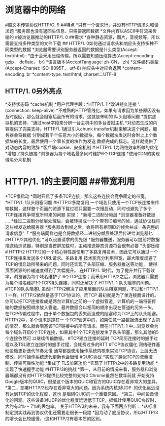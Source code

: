 # 浏览器中的网络

#超文本传输协议HTTP/O. 9
##特点
*只有一个请求行，并没有HTTP请求头和请求题
*服务器也没有返回头信息，只需要返回数据
*文件内容以ASCII字符流来传输的
#被浏览器推动的HTTP/1. 0
##需求
*各种静态资源，图片，音视频等，所以需要支持多种类型的文件下载 ## HTTP/1. 0如何通过请求头和响应头支持多种不同类型的数据
*浏览器需要识别服务器返回的数据是什么类型(Accept: text/html)-
*由于会釆用压缩传输，所以需要知道压缩算法(Accept-encoding: gzip， deflate， br)
*语言版本(AcceptTanguage: zh-CN， zh)
*文件编码类型(Accept-Charset: ISO-8895T， utf-8) 响应头中对应会返回
*content-encoding: br
*content-type: text/html; charset二UTF-8
## HTTP/1. 0另外亮点
*支持状态码
*cache机制
*用户代理字段	:
*HTTP/1. 1
*改进持久连接 ‘.(connection: keep-alive)
*不成熟的HTTP管线化，如果有请求因为某些原因没有及时返回，那么就会阻塞后面所有的请求，这就是朱明的 队头阻塞问题
*提供虚拟机的支持，"通过host字段来分辨一台主机中的多台虚拟主机
*对动态生成的内容提供了完美支持，HTTP/1. 1通过引入chunk transfer机制来解决这个问题，服务器会将数据 分割成若千个任意大小的数据块，每个数据块发送时会附上上个数据块的长度，最后使用一个零长度的块作为发送 数据完成的标志。这样就提供了对动态内容的致辞
*客戶端cookie、安全机制 # HTTP/1. 1为网络效率所做的优化
*增加了持久链接
*浏览器为每个域名最多同时维护6个TCP连接
*使用CDN的实现域名分片机制
# HTTP/1. 1的主要问题 ##带宽利用
*TCP慢启动
*同时开启了多条TCP连接，那么这些连接会竞争固定的带宽。
*HTTP/1. 1队头阻塞问题
#HTTP/2多路复用
一个域名只使用一个TCP长连接来传输数据，这样整个页面的资源下载过程只需要一次慢启动，同时也避免了多个
TCP连接竞争带宽所带来的问题
实现：
*新增二进制分帧层
*浏览器准备好数据	....
*经过二进制分帧层处理后，会被转换成一个个带有ID编号的帧，通过协议栈将这些帧发送给服务器
*服务器收到帧之后，会将所有相同ID的帧合并成一条完整的请求信息"「
*服务端同样也是会将数据经二进制分帧层处理后传递给浏览器匕
#HTTP/2其他优化
*可以设置请求的优先级
*服务器推送，服务器可以提前将数据推送给浏览器，特别是当首屏加载时，主动推送静态资源将会很有必要
*头部压缩 # HTTP/2
HTTP/2的一个核心特性是使用了多路复用技术，因此它可以通过一个TCP连接来发送多个URL请求。多路复用 技术能充分利用带宽，最大限度规避了 TCP的慢启动所带来的问题，同时还实现了头部压缩、服务器推送等功能， 使得页面资源的传输速度得到了大幅提升。:在HTTP/1. 1时代，为了提升并行下载效率，浏览器为每个域名维护了 6个TCP连接；而釆用HTTP/2之后，浏览器只需要为每个域名维护1个TCP持久连接，同时还解决了 HTTP/1. 1 队头阻塞的问题。
#TCP的队头阻塞L
虽然HTTP/2解决了应用层面的队头阻塞问题，不过和HTTP/1. 1 一样，HTTP/2依然是基于TCP协议的，而TCP 最初就是为了单连接而设计的。你可以把TCP连接看成是两台计算机之前的一个虚拟管道，计算机的一端将要传 输的数据按照顺序放入管道，最终数据会以相同的顺序出现在管道的另外一头。
在TCP传输过程中，由于单个数据包的丢失而造成的阻塞称为TCP上的队头阻塞。HTTP/2中，多个请求是跑在一 个TCP管道中的，如果任意一路数据流出现了丢包的情况，那么就会阻塞该TCP链接中的所有请求。而在HTTP/1. 1 中…浏览器会为每个域名开启6个TCP连接，如果其中1个TCP连接发生了队头阻塞，那么其他的5个连接依然可 以继续传输数据。
#TCP建立连接的延时
TCP简历连接时的握手过程以及TSL建立连接时的握手过程，会耗费过多的RTT
#TCP协议僵化
网络硬件基础设施更新迭代节奏太慢
通常都是使用操作系统内核来实现TCP协议，上层无法修改，同时操作系统迭代更新也会很慢
#QUIC协议
*实现了类似TCP的流量控制、传输可靠性功能
*集成了 TLS加密功能
*实现了 HTTP/2中的多路复用功能
*实现了快速握手功能
#HTTP/3的挑战
*第一，从目前的情况来看，服务器和浏览器端都没有对HTTP/3提供比较完整的支持0 Chrome虽然在数年前就 开始支持Google版本的QUIC，但是这个版本的QUIC和官方的QUIC存在着非常大的差异。
*第二，部署HTTP/3也存在着非常大的问题。因为系统内核对UDP .的优化远远没有达到TCP的优化程度，这也 是阻碍QUIC的一个重要原因。
*第三，中间设备僵化的问题。这些设备对UDP的优化程度远远低于TCP，据统计使用QUIC协议时，大约有3%〜 7%的丢包率。
关于HTTP/3的未来，我有下面两点判断：
*从标准制定到实践再到协议优化还需要走很长一段路
*因为动了底层协议，所以HTTP/3的增长会比较缓慢，:这和HTTP/2有着本质的区别。